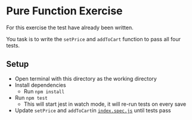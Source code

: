 # Pure Function Exercise

For this exercise the test have already been written. 

You task is to write the `setPrice` and `addToCart` function to pass all four tests. 

## Setup
- Open terminal with this directory as the working directory
- Install dependencies
  - Run `npm install`
- Run `npm test`
  - This will start jest in watch mode, it will re-run tests on every save
- Update `setPrice` and `addToCart`in [`index.spec.js`](index.spec.js) until tests pass